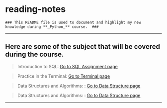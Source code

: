 # reading-notes
```
### This README file is used to document and highlight my new knowledge during **_Python_** course.  ### 	
```
---
## Here are some of the subject that will be covered during the course.

>Introduction to SQL: [Go to SQL Assignment page](./sql.md)


>Practice in the Terminal:  [Go to Terminal page](./terminal.md)

>Data Structures and Algorithms: :  [Go to Data Structure page](./Data%20StructuresAndAlgorithms.md)

>Data Structures and Algorithms: :  [Go to Data Structure page](./Data%20StructuresAndAlgorithms.md)
---


